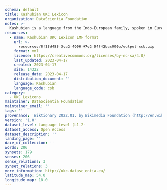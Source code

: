 ```yaml
---
schema: default
title: Kashubian UKC Lexicon
organization: DataScientia Foundation
notes: >-
  Kashubian is a language from the Indo-European family, spoken in Eurasia. The UKC Lexicon of Kashubian is represented as a lexico-semantic network. It consists of words, word senses, synsets, as well as sense-level and synset-level relationships.
resources:
  - name: Kashubian UKC Lexicon LMF format
    url: >-
      resources/8f15d455-3ca2-4906-97e2-54f42bac090a/output-csb.zip
    format: xml
    license: https://creativecommons.org/licenses/by-nc-sa/4.0/
    last_updated: 2023-04-17
    created: 2023-04-17
    size: 14322
    release_date: 2023-04-17
    distribution_document: ''
    language: Kashubian
    language_code: csb
category:
  - UKC Lexicons
maintainer: DataScientia Foundation
maintainer_email: ''
tags: ''
provenance: 'Wiktionary 2022.01. by Wikimedia Foundation (http://en.wiktionary.org); CogNet 2.1 by Khuyagbaatar Batsuren, National University of Mongolia (http://cognet.ukc.disi.unitn.it); KinDiv: Kinship Diversity 1.0 by Temuulen Khishigsuren (http://ukc.disi.unitn.it/index.php/kinship/); MorphyNet 2.0 by Gábor Bella and Khuyagbaatar Batsuren (http://ukc.disi.unitn.it/index.php/morphynet/); Princeton WordNet 2.1 by Princeton University (https://wordnet.princeton.edu)'
version: '1.0'
dataset_level: Language Level (L1-2)
dataset_access: Open Access
dataset_description: ''
landing_page: ''
date_of_collection: ''
words: 206
synsets: 179
senses: 206
sense_relations: 3
synset_relations: 3
more_information: http://ukc.datascientia.eu/
latitude_map: 54.0
longitude_map: 18.0
---
```

